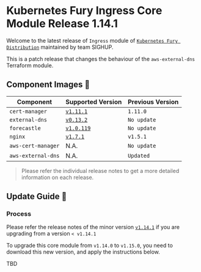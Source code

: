 # Kubernetes Fury Ingress Core Module Release 1.14.1

Welcome to the latest release of `Ingress` module of [`Kubernetes Fury Distribution`](https://github.com/sighupio/fury-distribution) maintained by team SIGHUP.

This is a patch release that changes the behaviour of the `aws-external-dns` Terraform module.

## Component Images 🚢

| Component          | Supported Version                                                                      | Previous Version   |
| ------------------ | -------------------------------------------------------------------------------------- | ------------------ |
| `cert-manager`     | [`v1.11.1`](https://github.com/jetstack/cert-manager/releases/tag/v1.11.0)             | `1.11.0`           |
| `external-dns`     | [`v0.13.2`](https://github.com/kubernetes-sigs/external-dns/releases/tag/v0.13.2)      | `No update`        |
| `forecastle`       | [`v1.0.119`](https://github.com/stakater/Forecastle/releases/tag/v1.0.119)             | `No update`        |
| `nginx`            | [`v1.7.1`](https://github.com/kubernetes/ingress-nginx/releases/tag/controller-v1.7.1) | `v1.5.1`           |
| `aws-cert-manager` | N.A.                                                                                   | `No update`        |
| `aws-external-dns` | N.A.                                                                                   | `Updated`          |

> Please refer the individual release notes to get a more detailed information on each release.

## Update Guide 🦮

### Process

Please refer the release notes of the minor version [`v1.14.1`](https://github.com/sighupio/fury-kubernetes-ingress/releases/tag/v1.14.10) if you are upgrading from a version `< v1.14.1`

To upgrade this core module from `v1.14.0` to `v1.15.0`, you need to download this new version, and apply the instructions below.

TBD

